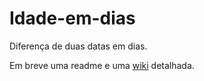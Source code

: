 # Idade-em-dias
Diferença de duas datas em dias.

Em breve uma readme e uma [wiki](https://github.com/Gui25Reis/DIferenca-de-datas-em-dias/wiki) detalhada.
